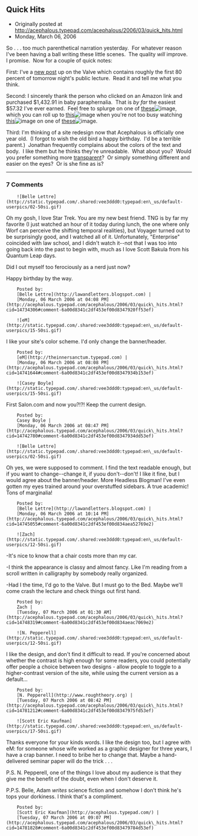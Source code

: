 ## Quick Hits

 * Originally posted at http://acephalous.typepad.com/acephalous/2006/03/quick_hits.html
 * Monday, March 06, 2006



So . . . too much parenthetical narration yesterday.  For whatever reason I've been having a ball writing these little scenes.  The quality _will_ improve.  I promise.  Now for a couple of quick notes:

First: I've a [new post](http://www.thevalve.org/go/valve/article/sexy\_historicism/) up on the Valve which contains roughly the first 80 percent of tomorrow night's public lecture.  Read it and tell me what you think.

Second: I sincerely thank the person who clicked on an Amazon link and purchased $1,432.91 in baby paraphernalia.  That is _by far_ the easiest $57.32 I've ever earned.  Feel free to splurge on one of [these](http://www.amazon.com/exec/obidos/redirect?link\_code=ur2&tag=diesekoschmar-20&camp=1789&creative=9325&path=http%!A(MISSING)%!F(MISSING)%!F(MISSING)www.amazon.com%!F(MISSING)gp%!F(MISSING)product%!F(MISSING)B000AA2U6C)![image](http://www.assoc-amazon.com/e/ir?t=diesekoschmar-20&l=ur2&o=1), which you can roll up to [this](http://www.amazon.com/exec/obidos/redirect?link\_code=ur2&tag=diesekoschmar-20&camp=1789&creative=9325&path=http%!A(MISSING)%!F(MISSING)%!F(MISSING)www.amazon.com%!F(MISSING)gp%!F(MISSING)product%!F(MISSING)B0009NDDCA)![image](http://www.assoc-amazon.com/e/ir?t=diesekoschmar-20&l=ur2&o=1) when you're not too busy watching [this](http://www.amazon.com/exec/obidos/redirect?link\_code=ur2&tag=diesekoschmar-20&camp=1789&creative=9325&path=http%!A(MISSING)%!F(MISSING)%!F(MISSING)www.amazon.com%!F(MISSING)gp%!F(MISSING)product%!F(MISSING)B0002WZTFW)![image](http://www.assoc-amazon.com/e/ir?t=diesekoschmar-20&l=ur2&o=1) on one of [these](http://www.amazon.com/exec/obidos/redirect?link\_code=ur2&tag=diesekoschmar-20&camp=1789&creative=9325&path=http%!A(MISSING)%!F(MISSING)%!F(MISSING)www.amazon.com%!F(MISSING)gp%!F(MISSING)product%!F(MISSING)B000B6RV32)![image](http://www.assoc-amazon.com/e/ir?t=diesekoschmar-20&l=ur2&o=1). 

Third: I'm thinking of a site redesign now that Acephalous is officially one year old.  (I forgot to wish the old bird a happy birthday.  I'd be a terrible parent.)  Jonathan frequently complains about the colors of the text and body.  I like them but he thinks they're unreadable.  What about you?  Would you prefer something more [transparent](http://www.adamkotsko.com/)?  Or simply something different and easier on the eyes?  Or is she fine as is?

		

* * *

### 7 Comments 

		

                
[]()

	

		![Belle Lettre](http://static.typepad.com/.shared:vee3ddd0:typepad:en\_us/default-userpics/02-50si.gif)
	

	

		

Oh my gosh, I love Star Trek.  You are my new best friend. TNG is by far my favorite (I just watched an hour of it today during lunch, the one where only Worf can perceive the shifting temporal realities), but Voyager turned out to be surprisingly good, and I watched all of it. Unfortunately, "Enterprise" coincided with law school, and I didn't watch it--not that I was too into going back into the past to begin with, much as I love Scott Bakula from his Quantum Leap days.

Did I out myself too ferociously as a nerd just now?

Happy birthday by the way.

	

		Posted by:
		[Belle Lettre](http://lawandletters.blogspot.com) |
		[Monday, 06 March 2006 at 04:08 PM](http://acephalous.typepad.com/acephalous/2006/03/quick\_hits.html?cid=14734306#comment-6a00d8341c2df453ef00d8347920ff53ef)

[]()

	

		![eM](http://static.typepad.com/.shared:vee3ddd0:typepad:en\_us/default-userpics/15-50si.gif)
	

	

		

I like your site's color scheme.  I'd only change the banner/header.

	

		Posted by:
		[eM](http://theinnersanctum.typepad.com) |
		[Monday, 06 March 2006 at 08:08 PM](http://acephalous.typepad.com/acephalous/2006/03/quick\_hits.html?cid=14741644#comment-6a00d8341c2df453ef00d8347934b153ef)

[]()

	

		![Casey Boyle](http://static.typepad.com/.shared:vee3ddd0:typepad:en\_us/default-userpics/15-50si.gif)
	

	

		

First Salon.com and now you?!?! Keep the current design.

	

		Posted by:
		Casey Boyle |
		[Monday, 06 March 2006 at 08:47 PM](http://acephalous.typepad.com/acephalous/2006/03/quick\_hits.html?cid=14742780#comment-6a00d8341c2df453ef00d8347934dd53ef)

[]()

	

		![Belle Lettre](http://static.typepad.com/.shared:vee3ddd0:typepad:en\_us/default-userpics/02-50si.gif)
	

	

		

Oh yes, we were supposed to comment. I find the text readable enough, but if you want to change--change it, if yuou don't--don't!  I like it fine, but I would agree about the banner/header. More Headless Blogman! I've even gotten my eyes trained around your overstuffed sidebars.  A true academic! Tons of marginalia!

	

		Posted by:
		[Belle Lettre](http://lawandletters.blogspot.com) |
		[Monday, 06 March 2006 at 10:14 PM](http://acephalous.typepad.com/acephalous/2006/03/quick\_hits.html?cid=14745055#comment-6a00d8341c2df453ef00d834aea52769e2)

[]()

	

		![Zach](http://static.typepad.com/.shared:vee3ddd0:typepad:en\_us/default-userpics/12-50si.gif)
	

	

		

-It's nice to know that a chair costs more than my car.

-I think the appearance is classy and almost fancy.  Like I'm reading from a scroll written in calligraphy by somebody really organized.

-Had I the time, I'd go to the Valve.  But I must go to the Bed.  Maybe we'll come crash the lecture and check things out first hand.  

	

		Posted by:
		Zach |
		[Tuesday, 07 March 2006 at 01:30 AM](http://acephalous.typepad.com/acephalous/2006/03/quick\_hits.html?cid=14748319#comment-6a00d8341c2df453ef00d834aeac7069e2)

[]()

	

		![N. Pepperell](http://static.typepad.com/.shared:vee3ddd0:typepad:en\_us/default-userpics/12-50si.gif)
	

	

		

I like the design, and don't find it difficult to read.  If you're concerned about whether the contrast is high enough for some readers, you could potentially offer people a choice between two designs - allow people to toggle to a higher-contrast version of the site, while using the current version as a default...

	

		Posted by:
		[N. Pepperell](http://www.roughtheory.org) |
		[Tuesday, 07 March 2006 at 08:42 PM](http://acephalous.typepad.com/acephalous/2006/03/quick\_hits.html?cid=14781212#comment-6a00d8341c2df453ef00d8347975fd53ef)

[]()

	

		![Scott Eric Kaufman](http://static.typepad.com/.shared:vee3ddd0:typepad:en\_us/default-userpics/17-50si.gif)
	

	

		

Thanks everyone for your kinds words.  I like the design too, but I agree with eM: for someone whose wife worked as a graphic designer for three years, I have a crap banner.  I need to bribe her to change that.  Maybe a hand-delivered seminar paper will do the trick . . . 

P.S.  N. Pepperell, one of the things I love about my audience is that they give me the benefit of the doubt, even when I don't deserve it.  

P.P.S.  Belle, Adam _writes_ science fiction and somehow I don't think he's tops your dorkiness.  I think that's a compliment.  

	

		Posted by:
		[Scott Eric Kaufman](http://acephalous.typepad.com/) |
		[Tuesday, 07 March 2006 at 09:07 PM](http://acephalous.typepad.com/acephalous/2006/03/quick\_hits.html?cid=14781828#comment-6a00d8341c2df453ef00d83479784d53ef)

		

        